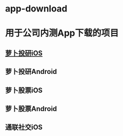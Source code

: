 # app-download
用于公司内测App下载的项目
======================
[萝卜投研iOS](https://robo-storage.datayes.com/apps/irr/download.html)
---------------------

萝卜投研Android
---------------------
萝卜股票iOS
---------------------
萝卜股票Android
---------------------
通联社交iOS
---------------------
